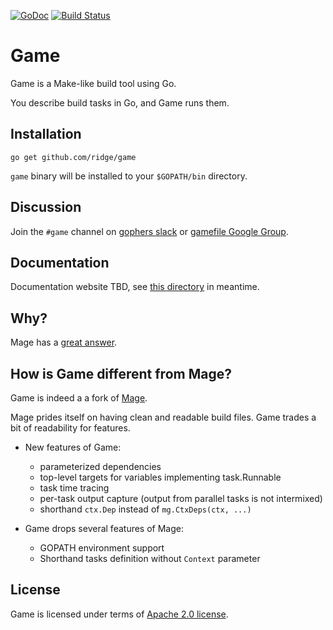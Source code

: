 [![GoDoc](https://img.shields.io/badge/godoc-reference-blue.svg)](https://godoc.org/github.com/ridge/game/)
[![Build Status](https://travis-ci.com/ridge/game.svg?branch=master)](https://travis-ci.com/ridge/game/)

# Game

Game is a Make-like build tool using Go.

You describe build tasks in Go, and Game runs them.

## Installation

`go get github.com/ridge/game`

`game` binary will be installed to your `$GOPATH/bin` directory.

## Discussion

Join the `#game` channel on [gophers slack](https://gophers.slack.com/) or
[gamefile Google Group](https://groups.google.com/forum/#!forum/gamefile).

## Documentation

Documentation website TBD, see [this directory](site/content) in meantime.

## Why?

Mage has a [great answer](https://magefile.org/#why).

## How is Game different from Mage?

Game is indeed a a fork of [Mage](https://magefile.org).

Mage prides itself on having clean and readable build files. Game trades a bit
of readability for features.

- New features of Game:
  - parameterized dependencies
  - top-level targets for variables implementing task.Runnable
  - task time tracing
  - per-task output capture (output from parallel tasks is not intermixed)
  - shorthand `ctx.Dep` instead of `mg.CtxDeps(ctx, ...)`

- Game drops several features of Mage:
  - GOPATH environment support
  - Shorthand tasks definition without `Context` parameter

## License

Game is licensed under terms of [Apache 2.0 license](LICENSE).
